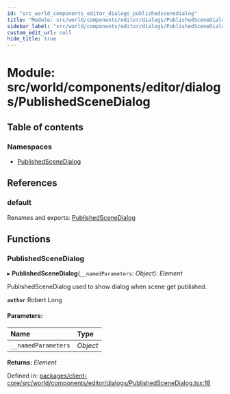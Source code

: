```yaml
---
id: "src_world_components_editor_dialogs_publishedscenedialog"
title: "Module: src/world/components/editor/dialogs/PublishedSceneDialog"
sidebar_label: "src/world/components/editor/dialogs/PublishedSceneDialog"
custom_edit_url: null
hide_title: true
---
```


# Module: src/world/components/editor/dialogs/PublishedSceneDialog

## Table of contents

### Namespaces

- [PublishedSceneDialog](src_world_components_editor_dialogs_publishedscenedialog.publishedscenedialog.md)

## References

### default

Renames and exports: [PublishedSceneDialog](src_world_components_editor_dialogs_publishedscenedialog.md#publishedscenedialog)

## Functions

### PublishedSceneDialog

▸ **PublishedSceneDialog**(`__namedParameters`: *Object*): *Element*

PublishedSceneDialog used to show dialog when scene get published.

**`author`** Robert Long

#### Parameters:

| Name | Type |
| :------ | :------ |
| `__namedParameters` | *Object* |

**Returns:** *Element*

Defined in: [packages/client-core/src/world/components/editor/dialogs/PublishedSceneDialog.tsx:18](https://github.com/xr3ngine/xr3ngine/blob/2d83606b6/packages/client-core/src/world/components/editor/dialogs/PublishedSceneDialog.tsx#L18)
